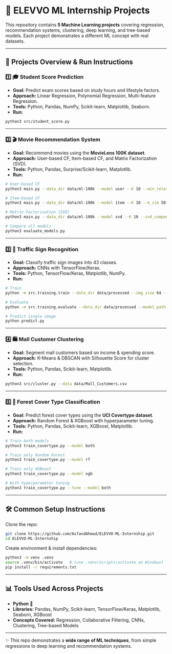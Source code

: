 # 🚀 ELEVVO ML Internship Projects

This repository contains **5 Machine Learning projects** covering regression, recommendation systems, clustering, deep learning, and tree-based models.
Each project demonstrates a different ML concept with real datasets.

---

## 📂 Projects Overview & Run Instructions

### 1️⃣ 🎓 Student Score Prediction

* **Goal:** Predict exam scores based on study hours and lifestyle factors.
* **Approach:** Linear Regression, Polynomial Regression, Multi-feature Regression.
* **Tools:** Python, Pandas, NumPy, Scikit-learn, Matplotlib, Seaborn.
* **Run:**

```bash
python3 src/student_score.py
```

---

### 2️⃣ 🎬 Movie Recommendation System

* **Goal:** Recommend movies using the **MovieLens 100K dataset**.
* **Approach:** User-based CF, Item-based CF, and Matrix Factorization (SVD).
* **Tools:** Python, Pandas, Surprise/Scikit-learn, Matplotlib.
* **Run:**

```bash
# User-based CF
python3 main.py --data_dir data/ml-100k --model user --K 10 --min_relevant 4.0 --k_neighbors 50

# Item-based CF
python3 main.py --data_dir data/ml-100k --model item --K 10 --k_sim 50

# Matrix Factorization (SVD)
python3 main.py --data_dir data/ml-100k --model svd --K 10 --svd_components 50

# Compare all models
python3 evaluate_models.py
```

---

### 3️⃣ 🚦 Traffic Sign Recognition

* **Goal:** Classify traffic sign images into 43 classes.
* **Approach:** CNNs with TensorFlow/Keras.
* **Tools:** Python, TensorFlow/Keras, Matplotlib, NumPy.
* **Run:**

```bash
# Train
python -m src.training.train --data_dir data/processed --img_size 64 --batch_size 64 --epochs 20

# Evaluate
python -m src.training.evaluate --data_dir data/processed --model_path outputs/checkpoints/best_model.keras

# Predict single image
python predict.py
```

---

### 4️⃣ 🛍️ Mall Customer Clustering

* **Goal:** Segment mall customers based on income & spending score.
* **Approach:** K-Means & DBSCAN with Silhouette Score for cluster selection.
* **Tools:** Python, Pandas, Scikit-learn, Matplotlib.
* **Run:**

```bash
python3 src/cluster.py --data data/Mall_Customers.csv
```

---

### 5️⃣ 🌲 Forest Cover Type Classification

* **Goal:** Predict forest cover types using the **UCI Covertype dataset**.
* **Approach:** Random Forest & XGBoost with hyperparameter tuning.
* **Tools:** Python, Pandas, Scikit-learn, XGBoost, Matplotlib.
* **Run:**

```bash
# Train both models
python3 train_covertype.py --model both

# Train only Random Forest
python3 train_covertype.py --model rf

# Train only XGBoost
python3 train_covertype.py --model xgb

# With hyperparameter tuning
python3 train_covertype.py --tune --model both
```

---

## 🛠️ Common Setup Instructions

Clone the repo:

```bash
git clone https://github.com/AsfandAhmad/ELEVVO-ML-Internship.git
cd ELEVVO-ML-Internship
```

Create environment & install dependencies:

```bash
python3 -m venv .venv
source .venv/bin/activate   # (use .venv\Scripts\activate on Windows)
pip install -r requirements.txt
```

---

## 📊 Tools Used Across Projects

* **Python** 🐍
* **Libraries:** Pandas, NumPy, Scikit-learn, TensorFlow/Keras, Matplotlib, Seaborn, XGBoost
* **Concepts Covered:** Regression, Collaborative Filtering, CNNs, Clustering, Tree-based Models

---

✨ This repo demonstrates a **wide range of ML techniques**, from simple regressions to deep learning and recommendation systems.
